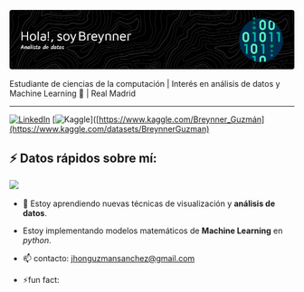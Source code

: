 ![Banner presentación](banner_1.png)


Estudiante de ciencias de la computación | Interés en análisis de datos y Machine Learning 🤖 | Real Madrid
***
[![LinkedIn](https://img.shields.io/badge/linkedin-%230077B5.svg?style=for-the-badge&logo=linkedin&logoColor=white)](https://www.linkedin.com/in/jhon-breynner-guzman-sanchez-620160329)
[![Kaggle](https://img.shields.io/badge/Kaggle-035a7d?style=for-the-badge&logo=kaggle&logoColor=white)]([https://www.kaggle.com/Breynner_Guzmán](https://www.kaggle.com/datasets/BreynnerGuzman)


## ⚡ Datos rápidos sobre mí:
<img aling= "right" src= "https://media4.giphy.com/media/QpVUMRUJGokfqXyfa1/200.webp?cid=790b7611tbkn0fchwbicy4cwicgwrph4ow13027vm1xn1x61&ep=v1_gifs_search&rid=200.webp&ct=g" width = "200"  >

- 🌱 Estoy aprendiendo nuevas técnicas de
 visualización y **análisis de datos**.
- Estoy implementando modelos matemáticos 
de **Machine Learning** en *python*.

- 📫 contacto: jhonguzmansanchez@gmail.com
- ⚡fun fact:



<!--
**BREYNNER88/BREYNNER88** is a ✨ _special_ ✨ repository because its `README.md` (this file) appears on your GitHub profile.

Here are some ideas to get you started:

- 🔭 I’m currently working on ...
- 🌱 I’m currently learning ...
- 👯 I’m looking to collaborate on ...
- 🤔 I’m looking for help with ...
- 💬 Ask me about ...
- 📫 How to reach me: ...
- 😄 Pronouns: ...
- ⚡ Fun fact: ...
-->
